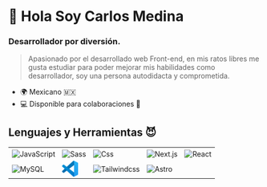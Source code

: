 👋 Hola Soy Carlos Medina
==============================

### Desarrollador por diversión. 
> Apasionado por el desarrollado web Front-end, en mis ratos libres me gusta estudiar para poder mejorar mis habilidades como desarrollador, soy una persona autodidacta y comprometida.
* 🌍  Mexicano 🇲🇽
* 💻 Disponible para colaboraciones 🤙

## Lenguajes y Herramientas 😈
    
<table>
<tr>
<td><img align="center" alt="JavaScript" width="32px" src="https://www.svgrepo.com/show/373705/js-official.svg" >
</td>
<td><img align="center" alt="Sass" width="32px" src="https://www.svgrepo.com/show/374061/sass.svg" >
</td>
<td><img align="center" alt="Css" width="32px" src="https://www.svgrepo.com/show/452185/css-3.svg" >
</td>
<td><img align="center" alt="Next.js" width="32px" src="https://www.svgrepo.com/show/306466/next-dot-js.svg" >
</td>
<td><img align="center" alt="React" width="32px" src="https://www.svgrepo.com/show/452092/react.svg" >
</td>
</tr>
<trd>
<td><img align="center" alt="MySQL" width="32px" src="https://storage.googleapis.com/production-hostgator-v1-0-8/648/227648/YF9aRJfO/9e25c498489a4627860d943b2d8749ea" ></td>
<td><img align="center" alt="VSCode" width="32px" src="https://raw.githubusercontent.com/github/explore/80688e429a7d4ef2fca1e82350fe8e3517d3494d/topics/visual-studio-code/visual-studio-code.png" ></td>
<td><img align="center" alt="Tailwindcss" width="32px" src="https://www.svgrepo.com/show/354431/tailwindcss-icon.svg" ></td>
<td><img align="center" alt="Astro" width="32px" src="https://www.svgrepo.com/show/373446/astro.svg" ></td>
</tr>
</table>
<br />





